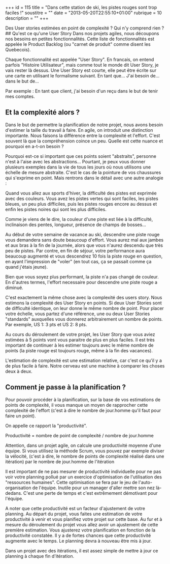+++
id = 115
title = "Dans cette station de ski, les pistes rouges sont trop faciles !"
soustitre = ""
date = "2013-05-20T22:55:10+01:00"
rubrique = 10
description = ""
+++

<div class="chapo">Des User stories estimées en point de complexité ? Qui n'y comprend rien ?</div>
## Qu'est ce qu'une User Story
Dans nos projets agiles, nous découpons nos besoins en petites fonctionnalités. Cette liste de fonctionnalités est appelée le Product Backlog (ou "carnet de produit" comme disent les Quebecois).

Chaque fonctionnalité est appelée "User Story". En francais, on entend parfois "Histoire Utilisateur", mais comme tout le monde dit User Story, je vais rester là dessus. Une User Story est courte, elle peut être écrite sur une carte en utilisant le formalisme suivant. 
En tant que... J'ai besoin de... dans le but de... 

Par exemple :
En tant que client, j'ai besoin d'un reçu dans le but de tenir mes comptes.

## Et la complexité alors ?

Dans le but de permettre la planification de notre projet, nous avons besoin d'estimer la taille du travail à faire. En agile, on introduit une distinction importante. Nous faisons la différence entre la complexité et l'effort. C'est souvent là que la compréhension coince un peu. Quelle est cette nuance et pourquoi en a-t-on besoin ?

Pourquoi est-ce si important que ces points soient "abstraits", personne n'est à l'aise avec les abstractions... Pourtant, je peux vous donner plusieurs exemples dans la vie de tous les jours où nous utilisons une échelle de mesure abstraite. C'est le cas de la pointure de vos chaussures qui s'exprime en point. Mais rentrons dans le détail avec une autre analogie :

Quand vous allez aux sports d'hiver, la difficulté des pistes est exprimée avec des couleurs. Vous avez les pistes vertes qui sont faciles, les pistes bleues, un peu plus difficiles, puis les pistes rouges encore au dessus et enfin les pistes noires qui sont les plus difficiles. 

Comme je viens de le dire, la couleur d'une piste est liée à la difficulté, inclinaison des pentes, longueur, présence de champs de bosses... 

Au début de votre semaine de vacance au ski, descendre une piste rouge vous demandera sans doute beaucoup d'effort. Vous aurez mal aux jambes et aux bras à la fin de la journée, alors que vous n'aurez descendu que très peu de pistes. Par contre, en fin de séjour, votre performance aura beaucoup augmenté et vous descendrez 10 fois la piste rouge en question, en ayant l'impression de "voler" (en tout cas, ça se passait comme ça quand j'étais jeune).

Bien que vous soyez plus performant, la piste n'a pas changé de couleur. En d'autres termes, l'effort necessaire pour descendre une piste rouge a diminué. 

C'est exactement la même chose avec la complexité des users story. Nous estimons la complexité des User Story en points. Si deux User Stories sont de difficulté identique, on leur donne le même nombre de point. Pour placer votre échelle, vous partez d'une référence, une ou deux User Stories "standards" auxquelles vous donnerez arbitrairement un nombre de points. Par exemple, US 1: 3 pts et US 2: 8 pts.

Au cours du déroulement de votre projet, les User Story que vous aviez estimées à 5 points vont vous paraitre de plus en plus faciles. Il est très important de continuer à les estimer toujours avec le même nombre de points (la piste rouge est toujours rouge, même à la fin des vacances). 

L'estimation de complexité est une estimation relative, car c'est ce qu'il y a de plus facile à faire. Notre cerveau est une machine à comparer les choses deux à deux.

## Comment je passe à la planification ?

Pour pouvoir procéder à la planification, sur la base de vos estimations de points de complexité, il vous manque un moyen de rapprocher cette complexité de l'effort (c'est à dire le nombre de jour.homme qu'il faut pour faire un point).

On appelle ce rapport la "productivité". 

Productivité = nombre de point de complexité / nombre de jour.homme

Attention, dans un projet agile, on calcule une productivité moyenne d'une équipe. Si vous utilisez la méthode Scrum, vous pouvez par exemple diviser la vélocité, (c'est à dire, le nombre de points de complexité réalisé dans une itération) par le nombre de jour.homme de l'itération

Il est important de ne pas mesurer de productivité individuelle pour ne pas voir votre planning pollué par un exercice d'optimisation de l'utilisation des "ressources humaines". Cette optimisation se fera par le jeu de l'auto-organisation de l'équipe. Inutile pour un manager d'aller mettre son nez là-dedans. C'est une perte de temps et c'est extrêmement démotivant pour l'équipe.

A noter que cette productivité est un facteur d'ajustement de votre planning. 
Au départ du projet, vous faites une estimation de votre productivité à venir et vous planifiez votre projet sur cette base. Au fur et à mesure du déroulement du projet vous allez avoir un ajustement de cette première estimation. Vous ajusterez votre planification en fonction de la productivité constatée. Il y a de fortes chances que cette productivité augmente avec le temps. Le planning devra à nouveau être mis à jour.

Dans un projet avec des itérations, il est assez simple de mettre à jour ce planning à chaque fin d'itération.